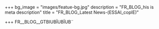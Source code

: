 +++
bg_image = "images/featue-bg.jpg"
description = "FR_BLOG_his is meta description"
title = "FR_BLOG_Latest News-(ESSAI_copIE)"

+++
FR__BLOG__GTBIUBÏUBÏUB¨